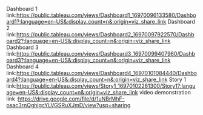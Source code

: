 Dashboard 1 link:https://public.tableau.com/views/Dashboard1_16970096133580/Dashboard1?:language=en-US&:display_count=n&:origin=viz_share_link
Dashboard 2 link:https://public.tableau.com/views/Dashboard2_16970097922570/Dashboard2?:language=en-US&:display_count=n&:origin=viz_share_link
Dashboard 3 link:https://public.tableau.com/views/Dashboard3_16970099407960/Dashboard3?:language=en-US&:display_count=n&:origin=viz_share_link
Dashboard 4 link:https://public.tableau.com/views/Dashboard4_16970101084440/Dashboard4?:language=en-US&:display_count=n&:origin=viz_share_link
Story 1 link:https://public.tableau.com/views/Story1_16970102261300/Story1?:language=en-US&:display_count=n&:origin=viz_share_link
video demonstration link :https://drive.google.com/file/d/1uNBrMhF-osac3rnQghlgcYLVGSRuXJmD/view?usp=sharing

